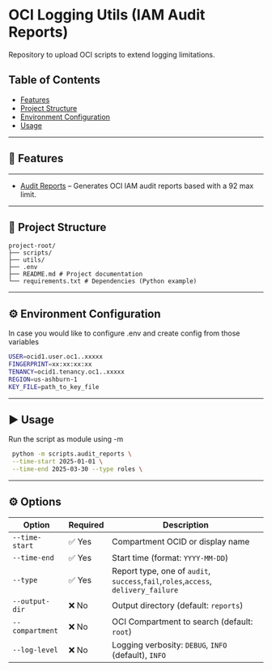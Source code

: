 # OCI Logging Utils (IAM Audit Reports)
Repository to upload OCI scripts to extend logging limitations.


## Table of Contents
- [Features](#-features)
- [Project Structure](#-project-structure)
- [Environment Configuration](#-environment-configuration)
- [Usage](#-usage)

---

## 🚀 Features

---


- [Audit Reports](https://docs.oracle.com/en/learn/generating-iam-reports-from-oci-audit/index.html) – Generates OCI IAM audit reports based with a 92 max limit.

---

## 📂 Project Structure
```
project-root/
├── scripts/ 
├── utils/ 
├── .env
├── README.md # Project documentation
└── requirements.txt # Dependencies (Python example)
```

---

## ⚙️ Environment Configuration

In case you would like to configure .env and create config from those variables 

```bash
USER=ocid1.user.oc1..xxxxx
FINGERPRINT=xx:xx:xx:xx
TENANCY=ocid1.tenancy.oc1..xxxxx
REGION=us-ashburn-1
KEY_FILE=path_to_key_file
```

---

## ▶️ Usage

Run the script as module using -m

```bash
 python -m scripts.audit_reports \
 --time-start 2025-01-01 \
 --time-end 2025-03-30 --type roles \
 ```

---

## ⚙️ Options

| Option          | Required | Description                                                                        |
|-----------------|----------|------------------------------------------------------------------------------------|
| `--time-start`  | ✅ Yes    | Compartment OCID or display name                                                   |
| `--time-end`    | ✅ Yes    | Start time (format: `YYYY-MM-DD`)                                                  |
| `--type`        | ✅ Yes    | Report type, one of `audit`, `success`,`fail`,`roles`,`access`, `delivery_failure` |
| `--output-dir`  | ❌ No     | Output directory (default: `reports`)                                              |
| `--compartment` | ❌ No     | OCI Compartment to search (default: `root`)                                        |
| `--log-level`   | ❌ No     | Logging verbosity: `DEBUG`, `INFO` (default), `INFO`                               |
